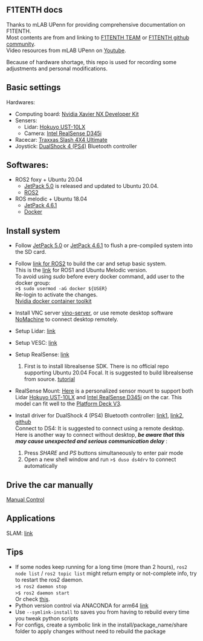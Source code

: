 F1TENTH docs
---
Thanks to mLAB UPenn for providing comprehensive documentation on F1TENTH.  
Most contents are from and linking to [F1TENTH TEAM](https://f1tenth.org/about.html) or 
[F1TENTH github community](https://github.com/f1tenth).  
Video resources from mLAB UPenn on [Youtube](https://www.youtube.com/user/RealTimemLAB).

Because of hardware shortage, this repo is used for recording some adjustments and personal modifications. 

Basic settings
--------
Hardwares:
- Computing board: [Nvidia Xavier NX Developer Kit](https://developer.nvidia.com/embedded/jetson-xavier-nx-devkit)
- Sensers:
  - Lidar: [Hokuyo UST-10LX](https://hokuyo-usa.com/products/lidar-obstacle-detection/ust-10lx)
  - Camera: [Intel RealSense D345i](https://www.intelrealsense.com/depth-camera-d435i/)
- Racecar: [Traxxas Slash 4X4 Ultimate](https://traxxas.com/products/models/electric/slash-4x4-ultimate)
- Joystick: [DualShock 4 (PS4)](https://www.playstation.com/en-us/accessories/dualshock-4-wireless-controller/) Bluetooth controller

Softwares:
---
- ROS2 foxy + Ubuntu 20.04
  - [JetPack 5.0](https://developer.nvidia.com/jetpack-sdk-50dp) is released and updated to Ubuntu 20.04.
  - [ROS2](https://docs.ros.org/en/foxy/index.html)
- ROS melodic + Ubuntu 18.04
  - [JetPack 4.6.1](https://developer.nvidia.com/embedded/jetpack)
  - [Docker](https://docs.docker.com/)

Install system
--------
- Follow [JetPack 5.0](https://developer.nvidia.com/jetpack-sdk-50dp) or [JetPack 4.6.1](https://developer.nvidia.com/jetpack-sdk-461)
to flush a pre-compiled system into the SD card.

- Follow [link for ROS2](https://f1tenth.readthedocs.io/en/foxy_test/getting_started/firmware/index.html) to build the car
and setup basic system.  
This is the [link](https://f1tenth.org/build.html) for ROS1 and Ubuntu Melodic version.  
To avoid using _sudo_ before every docker command, add user to the docker group:  
```>$ sudo usermod -aG docker ${USER}```  
Re-login to activate the changes.  
[Nvidia docker container toolkit](https://docs.nvidia.com/datacenter/cloud-native/container-toolkit/install-guide.html#docker)

- Install VNC server [vino-server](https://developer.nvidia.com/embedded/learn/tutorials/vnc-setup),
or use remote desktop software [NoMachine](https://f1tenth.readthedocs.io/en/foxy_test/getting_started/software_setup/software_combine.html#using-a-remote-desktop)
to connect desktop remotely. 

- Setup Lidar: [link](https://github.com/f1tenth/f1tenth_doc/blob/stable/getting_started/firmware/firmware_hokuyo10.rst)

- Setup VESC: [link](https://f1tenth.readthedocs.io/en/foxy_test/getting_started/firmware/drive_workspace.html#udev-rules-setup)

- Setup RealSense: [link](https://github.com/IntelRealSense/realsense-ros)  
  1. First is to install librealsense SDK. There is no official repo supporting Ubuntu 20.04 Focal. It is suggested to
  build librealsense from source. [tutorial](https://robots.uc3m.es/installation-guides/install-realsense2.html#install-realsense2-from-sources-ubuntu-1404-trusty-and-2004-bionic)
- RealSense Mount: 
  [Here](/SensorMount) is a personalized sensor mount to support both Lidar [Hokuyo UST-10LX](https://hokuyo-usa.com/products/lidar-obstacle-detection/ust-10lx)
  and [Intel RealSense D345i](https://www.intelrealsense.com/depth-camera-d435i/) on the car. This model can fit well to the
  [Platform Deck V3](https://drive.google.com/drive/u/1/folders/1m6JuSgbCYWefAvTAbb9SPebGBG61cLQo). 

- Install driver for DualShock 4 (PS4) Bluetooth controller: [link1](http://wiki.ros.org/ds4_driver), [link2](http://willshw.me/2018/12/24/connect-ps4-joystick.html),
[github](https://github.com/naoki-mizuno/ds4_driver)  
Connect to DS4: It is suggested to connect using a remote desktop.   
Here is another way to connect without desktop, ***be aware that this may cause unexpected and serious communication delay*** :
  1. Press *SHARE* and *PS* buttons simultaneously to enter pair mode
  2. Open a new shell window and run `>$ duso ds4drv` to connect automatically 

Drive the car manually
---
[Manual Control](https://f1tenth.readthedocs.io/en/foxy_test/getting_started/driving/drive_manual.html)


Applications
---
SLAM: [link](https://github.com/NVIDIA-ISAAC-ROS/isaac_ros_visual_slam)

Tips
---
- If some nodes keep running for a long time (more than 2 hours), `ros2 node list` / `ros2 topic list` might return
  empty or not-complete info, try to restart the ros2 daemon.   
  `>$ ros2 daemon stop`  
  `>$ ros2 daemon start`  
  Or check [this](https://fast-dds.docs.eprosima.com/en/latest/fastdds/ros2/discovery_server/ros2_discovery_server.html#ros-2-introspection).
- Python version control via ANACONDA for arm64 [link](https://docs.anaconda.com/anaconda/install/graviton2/)
- Use `--symlink-install` to saves you from having to rebuild every time you tweak python scripts
- For configs, create a symbolic link in the install/package_name/share folder to apply changes without need to rebuild the package 